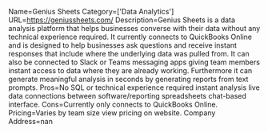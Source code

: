 Name=Genius Sheets
Category=['Data Analytics']
URL=https://geniussheets.com/
Description=Genius Sheets is a data analysis platform that helps businesses converse with their data without any technical experience required. It currently connects to QuickBooks Online and is designed to help businesses ask questions and receive instant responses that include where the underlying data was pulled from. It can also be connected to Slack or Teams messaging apps giving team members instant access to data where they are already working. Furthermore it can generate meaningful analysis in seconds by generating reports from text prompts.
Pros=No SQL or technical experience required instant analysis live data connections between software/reporting spreadsheets chat-based interface.
Cons=Currently only connects to QuickBooks Online.
Pricing=Varies by team size view pricing on website.
Company Address=nan

